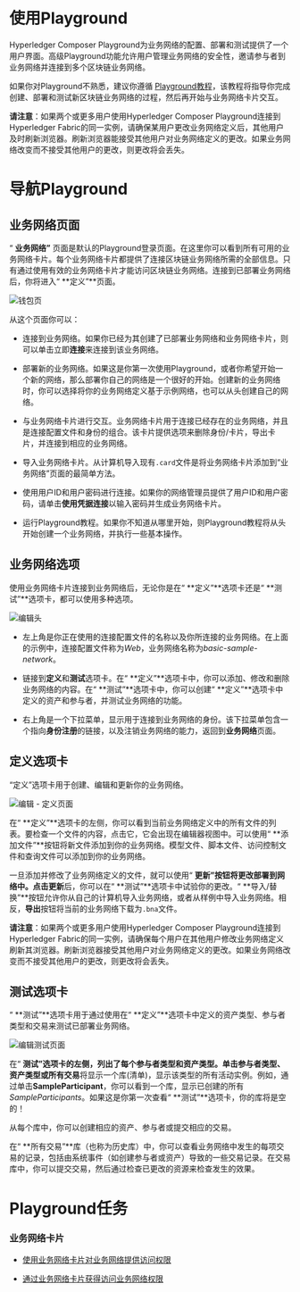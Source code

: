 # 使用Playground

Hyperledger Composer Playground为业务网络的配置、部署和测试提供了一个用户界面。高级Playground功能允许用户管理业务网络的安全性，邀请参与者到业务网络并连接到多个区块链业务网络。

如果你对Playground不熟悉，建议你遵循 [Playground教程](tutorials_playground-tutorial.md)，该教程将指导你完成创建、部署和测试新区块链业务网络的过程，然后再开始与业务网络卡片交互。

**请注意**：如果两个或更多用户使用Hyperledger Composer Playground连接到Hyperledger Fabric的同一实例，请确保某用户更改业务网络定义后，其他用户及时刷新浏览器。刷新浏览器能接受其他用户对业务网络定义的更改。如果业务网络改变而不接受其他用户的更改，则更改将会丢失。

# 导航Playground

## 业务网络页面

“ **业务网络”** 页面是默认的Playground登录页面。在这里你可以看到所有可用的业务网络卡片。每个业务网络卡片都提供了连接区块链业务网络所需的全部信息。只有通过使用有效的业务网络卡片才能访问区块链业务网络。连接到已部署业务网络后，你将进入“ **定义”**页面。

![钱包页](https://hyperledger.github.io/composer/playground/images/wallet-page.png)

从这个页面你可以：

- 连接到业务网络。如果你已经为其创建了已部署业务网络和业务网络卡片，则可以单击立即**连接**来连接到该业务网络。

- 部署新的业务网络。如果这是你第一次使用Playground，或者你希望开始一个新的网络，那么部署你自己的网络是一个很好的开始。创建新的业务网络时，你可以选择将你的业务网络定义基于示例网络，也可以从头创建自己的网络。

- 与业务网络卡片进行交互。业务网络卡片用于连接已经存在的业务网络，并且是连接配置文件和身份的组合。该卡片提供选项来删除身份/卡片，导出卡片，并连接到相应的业务网络。

- 导入业务网络卡片。从计算机导入现有`.card`文件是将业务网络卡片添加到“业务网络”页面的最简单方法。

- 使用用户ID和用户密码进行连接。如果你的网络管理员提供了用户ID和用户密码，请单击**使用凭据连接**以输入密码并生成业务网络卡片。

- 运行Playground教程。如果你不知道从哪里开始，则Playground教程将从头开始创建一个业务网络，并执行一些基本操作。

## 业务网络选项

使用业务网络卡片连接到业务网络后，无论你是在“ **定义”**选项卡还是“ **测试”**选项卡，都可以使用多种选项。

![编辑头](https://hyperledger.github.io/composer/playground/images/editor-header.png)

- 左上角是你正在使用的连接配置文件的名称以及你所连接的业务网络。在上面的示例中，连接配置文件称为*Web*，业务网络名称为*basic-sample-network*。

- 链接到**定义**和**测试**选项卡。在“ **定义”**选项卡中，你可以添加、修改和删除业务网络的内容。在“ **测试”**选项卡中，你可以创建“ **定义”**选项卡中定义的资产和参与者，并测试业务网络的功能。

- 右上角是一个下拉菜单，显示用于连接到业务网络的身份。该下拉菜单包含一个指向**身份注册**的链接，以及注销业务网络的能力，返回到**业务网络**页面。

## 定义选项卡

“定义”选项卡用于创建、编辑和更新你的业务网络。

![编辑 - 定义页面](https://hyperledger.github.io/composer/playground/images/editor-define.png)

在“ **定义”**选项卡的左侧，你可以看到当前业务网络定义中的所有文件的列表。要检查一个文件的内容，点击它，它会出现在编辑器视图中。可以使用“ **添加文件”**按钮将新文件添加到你的业务网络。模型文件、脚本文件、访问控制文件和查询文件可以添加到你的业务网络。

一旦添加并修改了业务网络定义的文件，就可以使用“ **更新”**按钮将更改部署到网络中。点击**更新**后，你可以在“ **测试”**选项卡中试验你的更改。“ **导入/替换”**按钮允许你从自己的计算机导入业务网络，或者从样例中导入业务网络。相反，**导出**按钮将当前的业务网络下载为`.bna`文件。

**请注意**：如果两个或更多用户使用Hyperledger Composer Playground连接到Hyperledger Fabric的同一实例，请确保每个用户在其他用户修改业务网络定义刷新其浏览器。刷新浏览器接受其他用户对业务网络定义的更改。如果业务网络改变而不接受其他用户的更改，则更改将会丢失。

## 测试选项卡

“ **测试”**选项卡用于通过使用在“ **定义”**选项卡中定义的资产类型、参与者类型和交易来测试已部署业务网络。

![编辑测试页面](https://hyperledger.github.io/composer/playground/images/editor-test.png)

在“ **测试”**选项卡的左侧，列出了每个参与者类型和资产类型。单击参与者类型、资产类型或**所有交易**将显示一个库(清单)，显示该类型的所有活动实例。例如，通过单击**SampleParticipant**，你可以看到一个库，显示已创建的所有*SampleParticipants*。如果这是你第一次查看“ **测试”**选项卡，你的库将是空的！

从每个库中，你可以创建相应的资产、参与者或提交相应的交易。

在“ **所有交易”**库（也称为历史库）中，你可以查看业务网络中发生的每项交易的记录，包括由系统事件（如创建参与者或资产）导致的一些交易记录。在交易库中，你可以提交交易，然后通过检查已更改的资源来检查发生的效果。

# Playground任务

### 业务网络卡片

- [使用业务网络卡片对业务网络提供访问权限](playground_id-cards-playground.md#使用业务网络卡片对业务网络提供访问权限)

- [通过业务网络卡片获得访问业务网络权限](playground_id-cards-playground.md#获得业务网络的访问权限)

